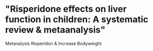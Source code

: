 # "Risperidone effects on liver function in children: A systematic review &amp; metaanalysis"
Metanalysis Risperidon &amp; Increase Bodyweight
